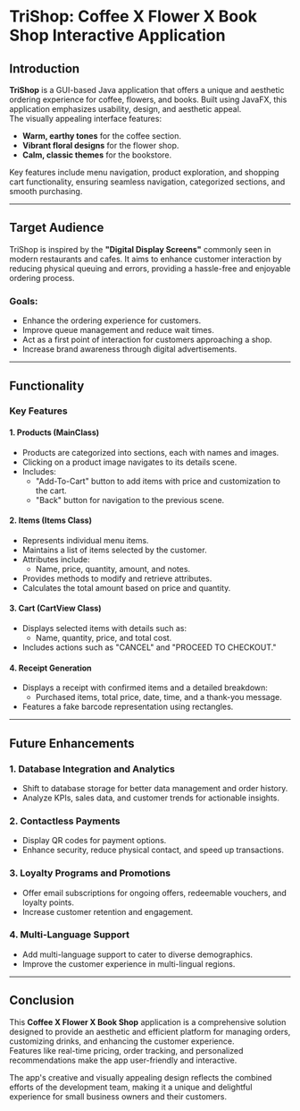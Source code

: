 # TriShop: Coffee X Flower X Book Shop Interactive Application

## Introduction  
**TriShop** is a GUI-based Java application that offers a unique and aesthetic ordering experience for coffee, flowers, and books. Built using JavaFX, this application emphasizes usability, design, and aesthetic appeal.  
The visually appealing interface features:  
- **Warm, earthy tones** for the coffee section.  
- **Vibrant floral designs** for the flower shop.  
- **Calm, classic themes** for the bookstore.  

Key features include menu navigation, product exploration, and shopping cart functionality, ensuring seamless navigation, categorized sections, and smooth purchasing.

---

## Target Audience  
TriShop is inspired by the **"Digital Display Screens"** commonly seen in modern restaurants and cafes. It aims to enhance customer interaction by reducing physical queuing and errors, providing a hassle-free and enjoyable ordering process.

### Goals:  
- Enhance the ordering experience for customers.  
- Improve queue management and reduce wait times.  
- Act as a first point of interaction for customers approaching a shop.  
- Increase brand awareness through digital advertisements.  

---

## Functionality  

### **Key Features**  
#### 1. **Products (MainClass)**  
- Products are categorized into sections, each with names and images.  
- Clicking on a product image navigates to its details scene.  
- Includes:
  - "Add-To-Cart" button to add items with price and customization to the cart.  
  - "Back" button for navigation to the previous scene.  


#### 2. **Items (Items Class)**  
- Represents individual menu items.  
- Maintains a list of items selected by the customer.  
- Attributes include:
  - Name, price, quantity, amount, and notes.  
- Provides methods to modify and retrieve attributes.  
- Calculates the total amount based on price and quantity.  

#### 3. **Cart (CartView Class)**  
- Displays selected items with details such as:
  - Name, quantity, price, and total cost.  
- Includes actions such as "CANCEL" and "PROCEED TO CHECKOUT."  

#### 4. **Receipt Generation**  
- Displays a receipt with confirmed items and a detailed breakdown:  
  - Purchased items, total price, date, time, and a thank-you message.  
- Features a fake barcode representation using rectangles.

---

## Future Enhancements  

### 1. **Database Integration and Analytics**  
- Shift to database storage for better data management and order history.  
- Analyze KPIs, sales data, and customer trends for actionable insights.  

### 2. **Contactless Payments**  
- Display QR codes for payment options.  
- Enhance security, reduce physical contact, and speed up transactions.  

### 3. **Loyalty Programs and Promotions**  
- Offer email subscriptions for ongoing offers, redeemable vouchers, and loyalty points.  
- Increase customer retention and engagement.  

### 4. **Multi-Language Support**  
- Add multi-language support to cater to diverse demographics.  
- Improve the customer experience in multi-lingual regions.

---

## Conclusion  
This **Coffee X Flower X Book Shop** application is a comprehensive solution designed to provide an aesthetic and efficient platform for managing orders, customizing drinks, and enhancing the customer experience.  
Features like real-time pricing, order tracking, and personalized recommendations make the app user-friendly and interactive.  

The app's creative and visually appealing design reflects the combined efforts of the development team, making it a unique and delightful experience for small business owners and their customers.
